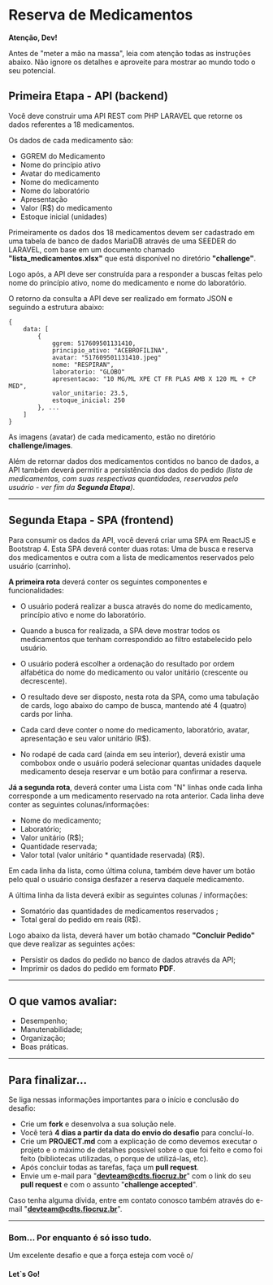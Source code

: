 # Reserva de Medicamentos

**Atenção, Dev!**

Antes de "meter a mão na massa", leia com atenção todas as instruções abaixo.
Não ignore os detalhes e aproveite para mostrar ao mundo todo o seu potencial.


## Primeira Etapa - API (backend)
Você deve construir uma API REST com PHP LARAVEL que retorne os dados referentes a 18 medicamentos.

Os dados de cada medicamento são:

- GGREM do Medicamento
- Nome do princípio ativo
- Avatar do medicamento
- Nome do medicamento
- Nome do laboratório
- Apresentação
- Valor (R$) do medicamento
- Estoque inicial (unidades)

Primeiramente os dados dos 18 medicamentos devem ser cadastrado em uma tabela de banco de dados MariaDB através de uma SEEDER do LARAVEL, com base em um documento chamado **"lista_medicamentos.xlsx"** que está disponível no diretório **"challenge"**.

Logo após, a API deve ser construída para a responder a buscas feitas pelo nome do princípio ativo, nome do medicamento e nome do laboratório.

O retorno da consulta a API deve ser realizado em formato JSON e seguindo a estrutura abaixo:

```
{
    data: [
        {
            ggrem: 517609501131410,
            principio_ativo: "ACEBROFILINA",
            avatar: "517609501131410.jpeg"
            nome: "RESPIRAN", 
            laboratorio: "GLOBO"
            apresentacao: "10 MG/ML XPE CT FR PLAS AMB X 120 ML + CP MED",
            valor_unitario: 23.5,
            estoque_inicial: 250
        }, ...
    ]
}
```
As imagens (avatar) de cada medicamento, estão no diretório **challenge/images**.

Além de retornar dados dos medicamentos contidos no banco de dados, a API também deverá permitir a persistência dos dados do pedido *(lista de medicamentos, com suas respectivas quantidades, reservados pelo usuário - ver fim da **Segunda Etapa**)*.

___
## Segunda Etapa - SPA (frontend)

Para consumir os dados da API, você deverá criar uma SPA em ReactJS e Bootstrap 4.
Esta SPA deverá conter duas rotas: Uma de busca e reserva dos medicamentos e outra com a lista de medicamentos reservados pelo usuário (carrinho).  

**A primeira rota** deverá conter os seguintes componentes e funcionalidades:

- O usuário poderá realizar a busca através do nome do medicamento, princípio ativo e nome do laboratório.

- Quando a busca for realizada, a SPA deve mostrar todos os medicamentos que tenham correspondido ao filtro estabelecido pelo usuário.

- O usuário poderá escolher a ordenação do resultado por ordem alfabética do nome do medicamento ou valor unitário (crescente ou decrescente).

- O resultado deve ser disposto, nesta rota da SPA, como uma tabulação de cards, logo abaixo do campo de busca, mantendo até 4 (quatro) cards por linha.

- Cada card deve conter o nome do medicamento, laboratório, avatar, apresentação e seu valor unitário (R$).

- No rodapé de cada card (ainda em seu interior), deverá existir uma combobox onde o usuário poderá selecionar quantas unidades daquele medicamento deseja reservar e um botão para confirmar a reserva.

**Já a segunda rota**, deverá conter uma Lista com "N" linhas onde cada linha corresponde a um medicamento reservado na rota anterior. Cada linha deve conter as seguintes colunas/informações:

- Nome do medicamento;
- Laboratório;
- Valor unitário (R$);
- Quantidade reservada;
- Valor total (valor unitário * quantidade reservada) (R$).

Em cada linha da lista, como última coluna, também deve haver um botão pelo qual o usuário consiga desfazer a reserva daquele medicamento.

A última linha da lista deverá exibir as seguintes colunas / informações:
- Somatório das quantidades de medicamentos reservados ;
- Total geral do pedido em reais (R$).

Logo abaixo da lista, deverá haver um botão chamado **"Concluir Pedido"** que deve realizar as seguintes ações:

- Persistir os dados do pedido no banco de dados através da API;
- Imprimir os dados do pedido em formato **PDF**. 
___


## **O que vamos avaliar:**

- Desempenho;
- Manutenabilidade;
- Organização;
- Boas práticas.

___

## **Para finalizar...**
Se liga nessas informações importantes para o início e conclusão do desafio:

- Crie um **fork** e desenvolva a sua solução nele.
- Você terá **4 dias a partir da data do envio do desafio** para concluí-lo.
- Crie um **PROJECT.md** com a explicação de como devemos executar o projeto e o máximo de detalhes possível sobre o que foi feito e como foi feito (bibliotecas utilizadas, o porque de utilizá-las, etc).
- Após concluir todas as tarefas, faça um **pull request**.
- Envie um e-mail para "**devteam@cdts.fiocruz.br**" com o link do seu **pull request** e com o assunto "**challenge accepted**".

Caso tenha alguma dívida, entre em contato conosco também através do e-mail "**devteam@cdts.fiocruz.br**".

___
### **Bom... Por enquanto é só isso tudo.**

Um excelente desafio e que a força esteja com você o/
#### **Let`s Go!**
